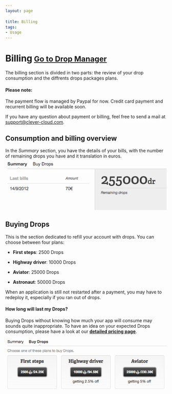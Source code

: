 ```yaml
---
layout: page

title: Billing
tags:
- Usage
---
```

<h1>Billing<small>
		<a href="https://console.clever-cloud.com/users/me/billing/buy-drops"
		target="_blank">
		Go to Drop Manager
		</a>
	</small>
</h1>
The billing section is divided in two parts: the review of your drop consumption and the diffrents drops packages plans.
<div class="alert alert-hot-problems">
	<h4>Please note:</h4>
	<p>The payment flow is managed by Paypal for now. Credit card payment and recurrent billing will be available soon.
	</p>
	<p>If you have any question about payment or billing, feel free to send a mail at <a href="mailto:support@clever-cloud.com">support@clever-cloud.com</a>.</p>
</div>

## Consumption and billing overview
In the *Summary* section, you have the details of your bills, with the number of remaining drops you have and it translation in euros.  
<img class="thumbnail img_doc" src="/img/bills.png">

## Buying Drops
This is the section dedicated to refill your account with drops. You can choose between four plans:

* **First steps**: 2500 Drops

* **Highway driver**: 10000 Drops

* **Aviator**: 25000 Drops

* **Astronaut**: 50000 Drops  

<p>When an application is still not restarted after a payment, you may have to redeploy it, especially if you ran out of drops.</p>

<div class="alert alert-hot-problems ">
	<h4>How long will last my Drops?</h4>
	<p>
	Buying Drops without knowing how much your app will consume may sounds quite inappropriate. To have an  idea on your expected Drops consumption, please have a look at our <strong><a href="/pricing/">detailed pricing page</a></strong>.
	</p>
</div>
<img class="thumbnail img_doc" src="/img/bills2.png">













